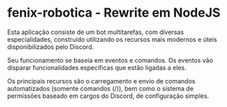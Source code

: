 # fenix-robotica - Rewrite em NodeJS

Esta aplicação consiste de um bot multitarefas, com diversas especialidades, construído utilizando os recursos mais modernos e úteis disponibilizados pelo Discord. 

Seu funcionamento se baseia em eventos e comandos. Os eventos vão disparar funcionalidades específicas que estão ligadas a eles.

Os principais recursos são o carregamento e envio de comandos automatizados (somente comandos (/)), bem como o sistema de permissões baseado em cargos do Discord, de configuração simples.
